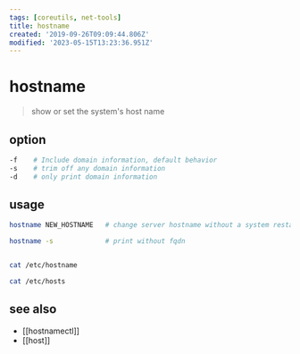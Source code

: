 ```yaml
---
tags: [coreutils, net-tools]
title: hostname
created: '2019-09-26T09:09:44.806Z'
modified: '2023-05-15T13:23:36.951Z'
---
```


# hostname

> show or set the system's host name

## option

```sh
-f    # Include domain information, default behavior
-s    # trim off any domain information
-d    # only print domain information
```

## usage

```sh
hostname NEW_HOSTNAME   # change server hostname without a system restart

hostname -s             # print without fqdn


cat /etc/hostname

cat /etc/hosts
```

## see also

- [[hostnamectl]]
- [[host]]

